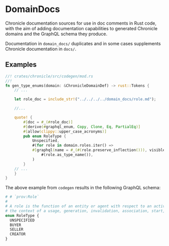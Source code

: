 # DomainDocs

Chronicle documentation sources for use in doc comments in Rust code,
with the aim of adding documentation capabilities to generated Chronicle
domains and the GraphQL schema they produce.

Documentation in `domain_docs/` duplicates and in some cases supplements
Chronicle documentation in `docs/`.

## Examples

```rust
//! crates/chronicle/src/codegen/mod.rs
//!
fn gen_type_enums(domain: &ChronicleDomainDef) -> rust::Tokens {
    // ...

    let role_doc = include_str!("../../../../domain_docs/role.md");

    //...

    quote! {
        #[doc = #_(#role_doc)]
        #[derive(#graphql_enum, Copy, Clone, Eq, PartialEq)]
        #[allow(clippy::upper_case_acronyms)]
        pub enum RoleType {
            Unspecified,
            #(for role in domain.roles.iter() =>
            #[graphql(name = #_(#(role.preserve_inflection())), visible=true)]
                #(role.as_type_name()),
            )
        }
    // ...
    }
}
```

The above example from `codegen` results in the following GraphQL schema:

```graphql
# # `prov:Role`
#
# A role is the function of an entity or agent with respect to an activity, in
# the context of a usage, generation, invalidation, association, start, and end.
enum RoleType {
  UNSPECIFIED
  BUYER
  SELLER
  CREATOR
}
```
